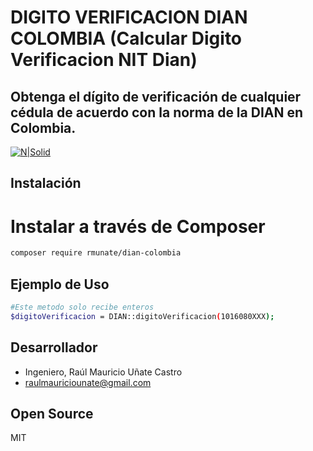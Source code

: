 # DIGITO VERIFICACION DIAN COLOMBIA (Calcular Digito Verificacion NIT Dian)
## Obtenga el dígito de verificación de cualquier cédula de acuerdo con la norma de la DIAN en Colombia.

[![N|Solid](https://i.ibb.co/ZLzQTpm/Firma-Git-Hub.png)](#)

## Instalación
# Instalar a través de Composer

```sh
composer require rmunate/dian-colombia
```

## Ejemplo de Uso

```sh
#Este metodo solo recibe enteros
$digitoVerificacion = DIAN::digitoVerificacion(1016080XXX);
```

## Desarrollador
- Ingeniero, Raúl Mauricio Uñate Castro
- raulmauriciounate@gmail.com

## Open Source
MIT
